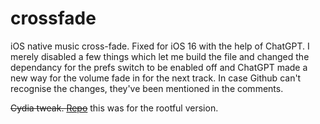 # crossfade
iOS native music cross-fade. Fixed for iOS 16 with the help of ChatGPT. I merely disabled a few things which let me build the file and changed the dependancy for the prefs switch to be enabled off and ChatGPT made a new way for the volume fade in for the next track. In case Github can't recognise the changes, they've been mentioned in the comments.

~~Cydia tweak. [Repo](https://h6nry.github.io/repo/)~~ this was for the rootful version.
